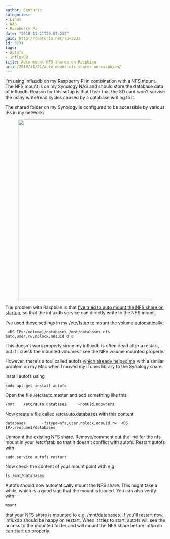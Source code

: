 ```yaml
---
author: Centurio
categories:
- Linux
- NAS
- Raspberry Pi
date: "2018-11-21T23:07:23Z"
guid: http://centurio.net/?p=3231
id: 3231
tags:
- autofs
- InfluxDB
title: Auto mount NFS shares on Raspbian
url: /2018/11/21/auto-mount-nfs-shares-on-raspbian/
---
```

I'm using influxdb on my Raspberry Pi in combination with a NFS mount. The NFS mount is on my Synology NAS and should store the database data of influxdb. Reason for this setup is that I fear that the SD card won't survive the many write/read cycles caused by a database writing to it.

The shared folder on my Synology is configured to be accessible by various IPs in my network:<figure class="wp-block-image">

<img loading="lazy" width="862" height="569" src="http://centurio.net/wp-content/uploads/2018/11/synology-nfs-settings.png" alt="" class="wp-image-3232" srcset="https://centurio.net/wp-content/uploads/2018/11/synology-nfs-settings.png 862w, https://centurio.net/wp-content/uploads/2018/11/synology-nfs-settings-300x198.png 300w, https://centurio.net/wp-content/uploads/2018/11/synology-nfs-settings-768x507.png 768w" sizes="(max-width: 862px) 100vw, 862px" /> </figure> 

The problem with Raspbian is that [I've tried to auto mount the NFS share on startup](http://centurio.net/2018/10/28/howto-ensure-automatically-mounted-nfs-volume-on-raspbian-stretch/), so that the influxdb service can directly write to the NFS mount. 

I've used these settings in my /etc/fstab to mount the volume automatically:

```
 <DS IP>:/volume1/databases /mnt/databases nfs auto,user,rw,nolock,nosuid 0 0
```

This doesn't work properly since my influxdb is often dead after a restart, but if I check the mounted volumes I see the NFS volume mounted properly.

However, there's a tool called autofs [which already helped me](http://centurio.net/2016/03/16/automount-network-shares-on-mac-os-for-use-in-itunes/) with a similar problem on my Mac when I moved my iTunes library to the Synology share.

Install autofs using

```
sudo apt-get install autofs
```

Open the file /etc/auto.master and add something like this

```
/mnt    /etc/auto.databases     -nosuid,noowners
```

Now create a file called /etc/auto.databases with this content

```
databases       -fstype=nfs,user,nolock,nosuid,rw  <DS IP>:/volume1/databases
```

Unmount the existing NFS share. Remove/comment out the line for the nfs mount in your /etc/fstab so that it doesn't conflict with autofs. Restart autofs with

```
sudo service autofs restart
```

Now check the content of your mount point with e.g.

```
ls /mnt/databases
```

Autofs should now automatically mount the NFS share. This might take a while, which is a good sign that the mount is loaded. You can also verify with

```
mount
```

that your NFS share is mounted to e.g. /mnt/databases. If you'll restart now, influxdb should be happy on restart. When it tries to start, autofs will see the access to the mounted folder and will mount the NFS share before influxdb can start up properly.